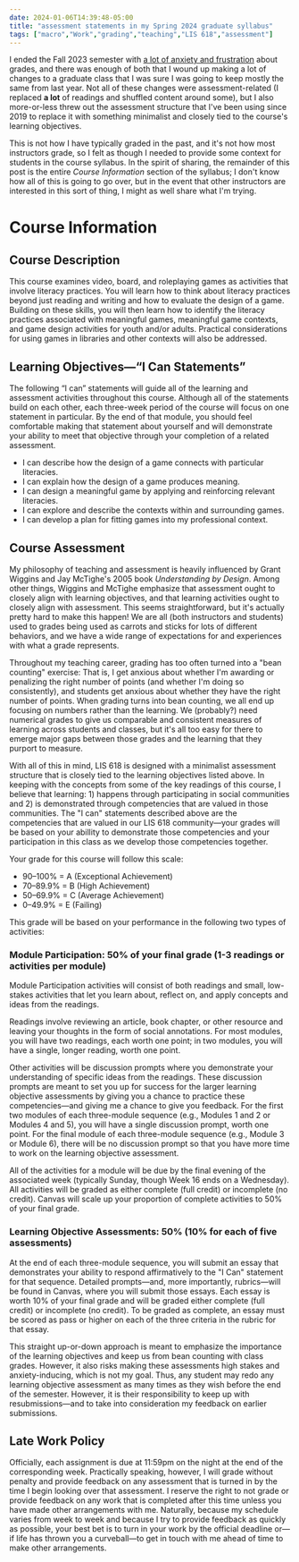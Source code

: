 ```yaml
---
date: 2024-01-06T14:39:48-05:00
title: "assessment statements in my Spring 2024 graduate syllabus"
tags: ["macro","Work","grading","teaching","LIS 618","assessment"]
---
```

I ended the Fall 2023 semester with [a lot of anxiety and frustration](https://spencergreenhalgh.com/work/on-the-arbitrary-nature-of-grades/) about grades, and there was enough of both that I wound up making a lot of changes to a graduate class that I was sure I was going to keep mostly the same from last year. Not all of these changes were assessment-related (I replaced **a lot** of readings and shuffled content around some), but I also more-or-less threw out the assessment structure that I've been using since 2019 to replace it with something minimalist and closely tied to the course's learning objectives.

This is not how I have typically graded in the past, and it's not how most instructors grade, so I felt as though I needed to provide some context for students in the course syllabus. In the spirit of sharing, the remainder of this post is the entire *Course Information* section of the syllabus; I don't know how all of this is going to go over, but in the event that other instructors are interested in this sort of thing, I might as well share what I'm trying. 

# Course Information

## Course Description
This course examines video, board, and roleplaying games as activities that involve literacy practices. You will learn how to think about literacy practices beyond just reading and writing and how to evaluate the design of a game. Building on these skills, you will then learn how to identify the literacy practices associated with meaningful games, meaningful game contexts, and game design activities for youth and/or adults. Practical considerations for using games in libraries and other contexts will also be addressed.

## Learning Objectives—“I Can Statements”

The following “I can” statements will guide all of the learning and assessment activities throughout this course. Although all of the statements build on each other, each three-week period of the course will focus on one statement in particular. By the end of that module, you should feel comfortable making that statement about yourself and will demonstrate your ability to meet that objective through your completion of a related assessment. 
* I can describe how the design of a game connects with particular literacies.
* I can explain how the design of a game produces meaning.
* I can design a meaningful game by applying and reinforcing relevant literacies.
* I can explore and describe the contexts within and surrounding games.
* I can develop a plan for fitting games into my professional context.

## Course Assessment

My philosophy of teaching and assessment is heavily influenced by Grant Wiggins and Jay McTighe's 2005 book *Understanding by Design*. Among other things, Wiggins and McTighe emphasize that assessment ought to closely align with learning objectives, and that learning activities ought to closely align with assessment. This seems straightforward, but it's actually pretty hard to make this happen! We are all (both instructors and students) used to grades being used as carrots and sticks for lots of different behaviors, and we have a wide range of expectations for and experiences with what a grade represents. 

Throughout my teaching career, grading has too often turned into a "bean counting" exercise: That is, I get anxious about whether I'm awarding or penalizing the right number of points (and whether I'm doing so consistently), and students get anxious about whether they have the right number of points. When grading turns into bean counting, we all end up focusing on numbers rather than the learning. We (probably?) need numerical grades to give us comparable and consistent measures of learning across students and classes, but it's all too easy for there to emerge major gaps between those grades and the learning that they purport to measure.

With all of this in mind, LIS 618 is designed with a minimalist assessment structure that is closely tied to the learning objectives listed above. In keeping with the concepts from some of the key readings of this course, I believe that learning: 1) happens through participating in social communities and 2) is demonstrated through competencies that are valued in those communities. The "I can" statements described above are the competencies that are valued in our LIS 618 community—your grades will be based on your abillity to demonstrate those competencies and your participation in this class as we develop those competencies together.

Your grade for this course will follow this scale: 
* 90–100% = A (Exceptional Achievement)
* 70–89.9% = B (High Achievement)
* 50–69.9% = C (Average Achievement)
* 0–49.9% = E (Failing)

This grade will be based on your performance in the following two types of activities:

### Module Participation: 50% of your final grade (1-3 readings or activities per module)

Module Participation activities will consist of both readings and small, low-stakes activities that let you learn about, reflect on, and apply concepts and ideas from the readings. 

Readings involve reviewing an article, book chapter, or other resource and leaving your thoughts in the form of social annotations. For most modules, you will have two readings, each worth one point; in two modules, you will have a single, longer reading, worth one point. 

Other activities will be discussion prompts where you demonstrate your understanding of specific ideas from the readings. These discussion prompts are meant to set you up for success for the larger learning objective assessments by giving you a chance to practice these competencies—and giving me a chance to give you feedback. For the first two modules of each three-module sequence (e.g., Modules 1 and 2 or Modules 4 and 5), you will have a single discussion prompt, worth one point. For the final module of each three-module sequence (e.g., Module 3 or Module 6), there will be no discussion prompt so that you have more time to work on the learning objective assessment.

All of the activities for a module will be due by the final evening of the associated week (typically Sunday, though Week 16 ends on a Wednesday). All activities will be graded as either complete (full credit) or incomplete (no credit). Canvas will scale up your proportion of complete activities to 50% of your final grade. 

### Learning Objective Assessments: 50% (10% for each of five assessments)

At the end of each three-module sequence, you will submit an essay that demonstrates your ability to respond affirmatively to the "I Can" statement for that sequence. Detailed prompts—and, more importantly, rubrics—will be found in Canvas, where you will submit those essays. Each essay is worth 10% of your final grade and will be graded either complete (full credit) or incomplete (no credit). To be graded as complete, an essay must be scored as pass or higher on each of the three criteria in the rubric for that essay. 

This straight up-or-down approach is meant to emphasize the importance of the learning objectives and keep us from bean counting with class grades. However, it also risks making these assessments high stakes and anxiety-inducing, which is not my goal. Thus, any student may redo any learning objective assessment as many times as they wish before the end of the semester. However, it is their responsibility to keep up with resubmissions—and to take into consideration my feedback on earlier submissions.

## Late Work Policy

Officially, each assignment is due at 11:59pm on the night at the end of the corresponding week. Practically speaking, however, I will grade without penalty and provide feedback on any assessment that is turned in by the time I begin looking over that assessment. I reserve the right to not grade or provide feedback on any work that is completed after this time unless you have made other arrangements with me. Naturally, because my schedule varies from week to week and because I try to provide feedback as quickly as possible, your best bet is to turn in your work by the official deadline or—if life has thrown you a curveball—to get in touch with me ahead of time to make other arrangements.
